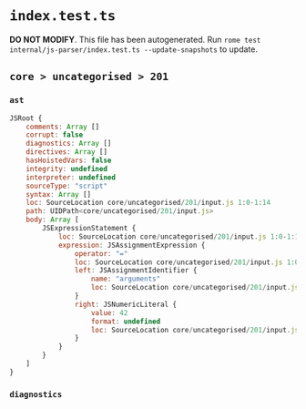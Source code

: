 # `index.test.ts`

**DO NOT MODIFY**. This file has been autogenerated. Run `rome test internal/js-parser/index.test.ts --update-snapshots` to update.

## `core > uncategorised > 201`

### `ast`

```javascript
JSRoot {
	comments: Array []
	corrupt: false
	diagnostics: Array []
	directives: Array []
	hasHoistedVars: false
	integrity: undefined
	interpreter: undefined
	sourceType: "script"
	syntax: Array []
	loc: SourceLocation core/uncategorised/201/input.js 1:0-1:14
	path: UIDPath<core/uncategorised/201/input.js>
	body: Array [
		JSExpressionStatement {
			loc: SourceLocation core/uncategorised/201/input.js 1:0-1:14
			expression: JSAssignmentExpression {
				operator: "="
				loc: SourceLocation core/uncategorised/201/input.js 1:0-1:14
				left: JSAssignmentIdentifier {
					name: "arguments"
					loc: SourceLocation core/uncategorised/201/input.js 1:0-1:9 (arguments)
				}
				right: JSNumericLiteral {
					value: 42
					format: undefined
					loc: SourceLocation core/uncategorised/201/input.js 1:12-1:14
				}
			}
		}
	]
}
```

### `diagnostics`

```

```
